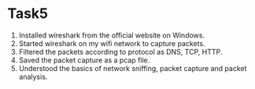 # Task5

1. Installed wireshark from the official website on Windows.
2. Started wireshark on my wifi network to capture packets.
3. Filtered the packets according to protocol as DNS, TCP, HTTP.
4. Saved the packet capture as a pcap file.
5. Understood the basics of network sniffing, packet capture and packet analysis.
